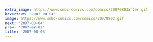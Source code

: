 ```yaml
---
extra_image: https://www.smbc-comics.com/comics/20070803after.gif
hovertext: '2007-08-03'
image: https://www.smbc-comics.com/comics/20070803.gif
next: '2007-08-04'
prev: '2007-08-02'
title: '2007-08-03'
---
```

